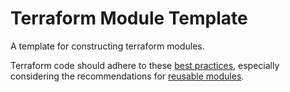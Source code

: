 # Terraform Module Template

A template for constructing terraform modules.

Terraform code should adhere to these [best practices](https://cloud.google.com/docs/terraform/best-practices-for-terraform), especially considering the recommendations for [reusable modules](https://cloud.google.com/docs/terraform/best-practices-for-terraform#reusable).
